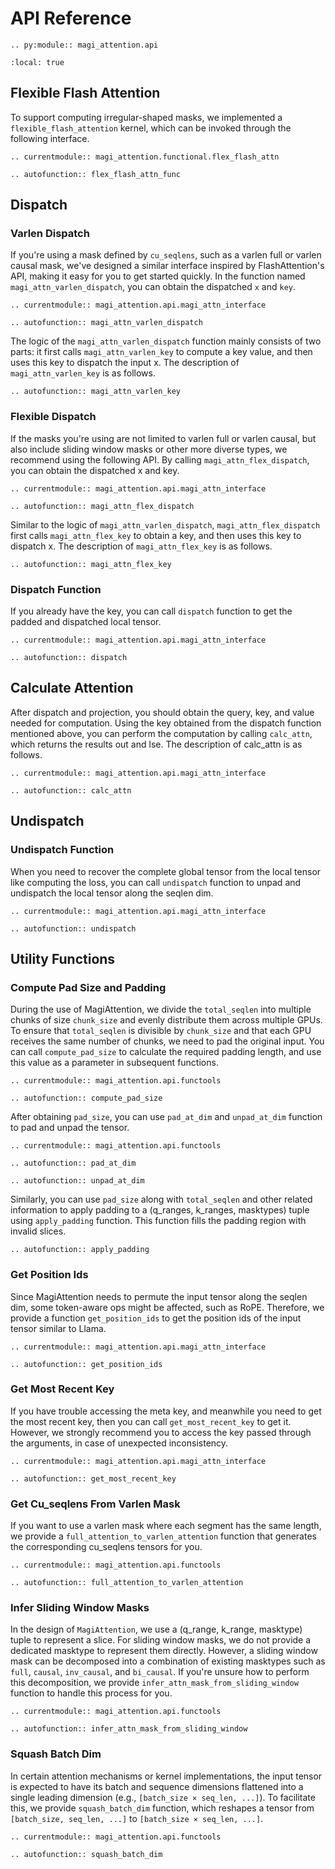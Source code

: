 # API Reference

```{eval-rst}
.. py:module:: magi_attention.api
```

```{contents}
:local: true
```

## Flexible Flash Attention

To support computing irregular-shaped masks, we implemented a `flexible_flash_attention` kernel, which can be invoked through the following interface.

```{eval-rst}
.. currentmodule:: magi_attention.functional.flex_flash_attn
```

```{eval-rst}
.. autofunction:: flex_flash_attn_func
```


## Dispatch

### Varlen Dispatch

If you're using a mask defined by `cu_seqlens`, such as a varlen full or varlen causal mask, we've designed a similar interface inspired by FlashAttention's API, making it easy for you to get started quickly. In the function named `magi_attn_varlen_dispatch`, you can obtain the dispatched `x` and `key`.

```{eval-rst}
.. currentmodule:: magi_attention.api.magi_attn_interface
```

```{eval-rst}
.. autofunction:: magi_attn_varlen_dispatch
```

The logic of the `magi_attn_varlen_dispatch` function mainly consists of two parts: it first calls `magi_attn_varlen_key` to compute a key value, and then uses this key to dispatch the input x. The description of `magi_attn_varlen_key` is as follows.

```{eval-rst}
.. autofunction:: magi_attn_varlen_key
```

### Flexible Dispatch

If the masks you're using are not limited to varlen full or varlen causal, but also include sliding window masks or other more diverse types, we recommend using the following API. By calling `magi_attn_flex_dispatch`, you can obtain the dispatched x and key.

```{eval-rst}
.. currentmodule:: magi_attention.api.magi_attn_interface
```

```{eval-rst}
.. autofunction:: magi_attn_flex_dispatch
```

Similar to the logic of `magi_attn_varlen_dispatch`, `magi_attn_flex_dispatch` first calls `magi_attn_flex_key` to obtain a key, and then uses this key to dispatch x. The description of `magi_attn_flex_key` is as follows.

```{eval-rst}
.. autofunction:: magi_attn_flex_key
```

### Dispatch Function

If you already have the key, you can call `dispatch` function to get the padded and dispatched local tensor.

```{eval-rst}
.. currentmodule:: magi_attention.api.magi_attn_interface
```

```{eval-rst}
.. autofunction:: dispatch
```

## Calculate Attention

After dispatch and projection, you should obtain the query, key, and value needed for computation. Using the key obtained from the dispatch function mentioned above, you can perform the computation by calling `calc_attn`, which returns the results out and lse. The description of calc_attn is as follows.

```{eval-rst}
.. currentmodule:: magi_attention.api.magi_attn_interface
```

```{eval-rst}
.. autofunction:: calc_attn
```

## Undispatch


### Undispatch Function

When you need to recover the complete global tensor from the local tensor like computing the loss, you can call `undispatch` function to unpad and undispatch the local tensor along the seqlen dim.

```{eval-rst}
.. currentmodule:: magi_attention.api.magi_attn_interface
```

```{eval-rst}
.. autofunction:: undispatch
```


## Utility Functions

### Compute Pad Size and Padding

During the use of MagiAttention, we divide the `total_seqlen` into multiple chunks of size `chunk_size` and evenly distribute them across multiple GPUs. To ensure that `total_seqlen` is divisible by `chunk_size` and that each GPU receives the same number of chunks, we need to pad the original input. You can call `compute_pad_size` to calculate the required padding length, and use this value as a parameter in subsequent functions.

```{eval-rst}
.. currentmodule:: magi_attention.api.functools
```

```{eval-rst}
.. autofunction:: compute_pad_size
```

After obtaining `pad_size`, you can use `pad_at_dim` and `unpad_at_dim` function to pad and unpad the tensor.

```{eval-rst}
.. currentmodule:: magi_attention.api.functools
```

```{eval-rst}
.. autofunction:: pad_at_dim
```

```{eval-rst}
.. autofunction:: unpad_at_dim
```

Similarly, you can use `pad_size` along with `total_seqlen` and other related information to apply padding to a (q_ranges, k_ranges, masktypes) tuple using `apply_padding` function. This function fills the padding region with invalid slices.

```{eval-rst}
.. autofunction:: apply_padding
```


### Get Position Ids

Since MagiAttention needs to permute the input tensor along the seqlen dim, some token-aware ops might be affected, such as RoPE. Therefore, we provide a function `get_position_ids` to get the position ids of the input tensor similar to Llama.


```{eval-rst}
.. currentmodule:: magi_attention.api.magi_attn_interface
```

```{eval-rst}
.. autofunction:: get_position_ids
```


### Get Most Recent Key

If you have trouble accessing the meta key, and meanwhile you need to get the most recent key, then you can call `get_most_recent_key` to get it. However, we strongly recommend you to access the key passed through the arguments, in case of unexpected inconsistency.

```{eval-rst}
.. currentmodule:: magi_attention.api.magi_attn_interface
```

```{eval-rst}
.. autofunction:: get_most_recent_key
```


### Get Cu_seqlens From Varlen Mask

If you want to use a varlen mask where each segment has the same length, we provide a `full_attention_to_varlen_attention` function that generates the corresponding cu_seqlens tensors for you.

```{eval-rst}
.. currentmodule:: magi_attention.api.functools
```

```{eval-rst}
.. autofunction:: full_attention_to_varlen_attention
```

### Infer Sliding Window Masks

In the design of `MagiAttention`, we use a (q_range, k_range, masktype) tuple to represent a slice. For sliding window masks, we do not provide a dedicated masktype to represent them directly. However, a sliding window mask can be decomposed into a combination of existing masktypes such as `full`, `causal`, `inv_causal`, and `bi_causal`. If you're unsure how to perform this decomposition, we provide `infer_attn_mask_from_sliding_window` function to handle this process for you.

```{eval-rst}
.. currentmodule:: magi_attention.api.functools
```

```{eval-rst}
.. autofunction:: infer_attn_mask_from_sliding_window
```

### Squash Batch Dim

In certain attention mechanisms or kernel implementations, the input tensor is expected to have its batch and sequence dimensions flattened into a single leading dimension (e.g., `[batch_size × seq_len, ...]`). To facilitate this, we provide `squash_batch_dim` function, which reshapes a tensor from `[batch_size, seq_len, ...]` to `[batch_size × seq_len, ...]`.

```{eval-rst}
.. currentmodule:: magi_attention.api.functools
```

```{eval-rst}
.. autofunction:: squash_batch_dim
```
